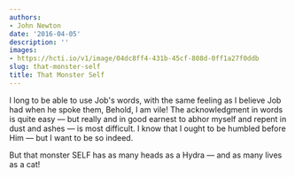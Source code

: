 ```yaml
---
authors:
- John Newton
date: '2016-04-05'
description: ''
images:
- https://hcti.io/v1/image/04dc8ff4-431b-45cf-808d-0ff1a27f0ddb
slug: that-monster-self
title: That Monster Self
---
```


I long to be able to use Job's words, with the same feeling as I believe Job had when he spoke them, Behold, I am vile! The acknowledgment in words is quite easy — but really and in good earnest to abhor myself and repent in dust and ashes — is most difficult. I know that I ought to be humbled before Him — but I want to be so indeed.

But that monster SELF has as many heads as a Hydra — and as many lives as a cat!